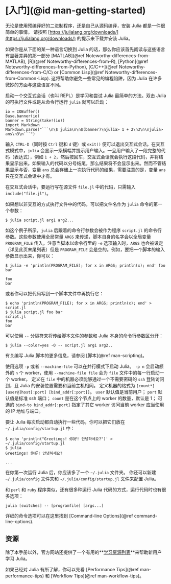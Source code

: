 # [入门](@id man-getting-started)

无论是使用预编译好的二进制程序，还是自己从源码编译，安装 Julia 都是一件很简单的事情。
请按照 [https://julialang.org/downloads/](https://julialang.org/downloads/) 的提示来下载并安装 Julia。

如果你是从下面的某一种语言切换到 Julia 的话，那么你应该首先阅读与这些语言有显著差异的那一部分 [MATLAB](@ref Noteworthy-differences-from-MATLAB), [R](@ref Noteworthy-differences-from-R), [Python](@ref Noteworthy-differences-from-Python), [C/C++](@ref Noteworthy-differences-from-C/C) or [Common Lisp](@ref Noteworthy-differences-from-Common-Lisp). 这将帮助你避免一些常见的编程陷阱，因为 Julia 在许多微妙的方面与这些语言不同。

启动一个交互式会话（也叫 REPL）是学习和尝试 Julia 最简单的方法。双击 Julia 的可执行文件或是从命令行运行 `julia` 就可以启动：

```@eval
io = IOBuffer()
Base.banner(io)
banner = String(take!(io))
import Markdown
Markdown.parse("```\n\$ julia\n\n$(banner)\njulia> 1 + 2\n3\n\njulia> ans\n3\n```")
```

输入 `CTRL-D`（同时按 `Ctrl` 键和 `d` 键）或 `exit()` 便可以退出交互式会话。在交互式模式中，`julia` 会显示一条横幅并提示用户输入。一旦用户输入了一段完整的代码（表达式），例如 `1 + 2`，然后按回车，交互式会话就会执行这段代码，并将结果显示出来。如果输入的代码以分号结尾，那么结果将不会显示出来。然而不管结果显示与否，变量 `ans` 总会存储上一次执行代码的结果，需要注意的是，变量 `ans` 只在交互式会话中才有。

在交互式会话中，要运行写在源文件 `file.jl` 中的代码，只需输入 `include("file.jl")`。

如果想以非交互的方式执行文件中的代码，可以把文件名作为 `julia` 命令的第一个参数：

```
$ julia script.jl arg1 arg2...
```

如这个例子所示，`julia` 后跟着的命令行参数会被作为程序 `script.jl` 的命令行参数。这些参数使用全局常量 `ARGS` 来传递，脚本自身的名字会以全局变量 `PROGRAM_FILE` 传入。注意当脚本以命令行里的 `-e` 选项输入时，`ARGS` 也会被设定（详见此页末尾列表）但是 `PROGRAM_FILE` 会是空的。例如，要把一个脚本的输入参数显示出来，你可以：

```
$ julia -e 'println(PROGRAM_FILE); for x in ARGS; println(x); end' foo bar

foo
bar
```

或者你可以把代码写到一个脚本文件中再执行它：

```
$ echo 'println(PROGRAM_FILE); for x in ARGS; println(x); end' > script.jl
$ julia script.jl foo bar
script.jl
foo
bar
```

可以使用 `--` 分隔符来将传给脚本文件的参数和 Julia 本身的命令行参数区分开：

```
$ julia --color=yes -O -- script.jl arg1 arg2..
```

有关编写 Julia 脚本的更多信息，请参阅 [脚本](@ref man-scripting)。

使用选项 `-p` 或者 `--machine-file` 可以在并行模式下启动 Julia。
`-p n` 会启动额外的 `n` 个 worker，使用 `--machine-file file` 会为 `file` 文件中的每一行启动一个 worker。
定义在 `file` 中的机器必须能够通过一个不需要密码的 `ssh` 登陆访问到，且 Julia 的安装位置需要和当前主机相同。
定义机器的格式为 `[count*][user@]host[:port] [bind_addr[:port]]`。
`user` 默认值是当前用户；
`port` 默认值是标准 ssh 端口；
`count` 是在这个节点上的 worker 的数量，默认是 1；
可选的 `bind-to bind_addr[:port]` 指定了其它 worker 访问当前 worker 应当使用的 IP 地址与端口。

要让 Julia 每次启动都自动执行一些代码，你可以把它们放在 `~/.julia/config/startup.jl` 中：

```
$ echo 'println("Greetings! 你好! 안녕하세요?")' > ~/.julia/config/startup.jl
$ julia
Greetings! 你好! 안녕하세요?

...
```

在你第一次运行 Julia 后，你应该多了一个 `~/.julia` 文件夹。
你还可以新建 `~/.julia/config` 文件夹和 `~/.julia/config/startup.jl` 文件来配置 Julia。

和 `perl` 和 `ruby` 程序类似，还有很多种运行 Julia 代码的方式，运行代码时也有很多选项：

```
julia [switches] -- [programfile] [args...]
```

详细的命令选项可以在这里找到 [Command-line Options](@ref
command-line-options).

## 资源

除了本手册以外，官方网站还提供了一个有用的**[学习资源列表](https://julialang.org/learning/)**来帮助新用户学习 Julia。

如果已经对 Julia 有所了解，你可以先看 [Performance Tips](@ref man-performance-tips) 和 [Workflow Tips](@ref man-workflow-tips)。
